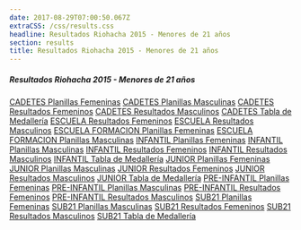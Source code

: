 ```yaml
---
date: 2017-08-29T07:00:50.067Z
extraCSS: /css/results.css
headline: Resultados Riohacha 2015 - Menores de 21 años
section: results
title: Resultados Riohacha 2015 - Menores de 21 años
---
```

<section class="noticias">
    <h5>Resultados Riohacha 2015 - Menores de 21 años</h5>
    <div class="table">
        <a class="icon-file-pdf" href="/files/docs/resultados-finales-guajira-2015/CADETES-Planillas-Feme.pdf">CADETES Planillas Femeninas</a>
        <a class="icon-file-pdf" href="/files/docs/resultados-finales-guajira-2015/CADETES-Planillas-Masc.pdf">CADETES Planillas Masculinas</a>
        <a class="icon-file-pdf" href="/files/docs/resultados-finales-guajira-2015/CADETES-Resultados-Feme.pdf">CADETES Resultados Femeninos</a>
        <a class="icon-file-pdf" href="/files/docs/resultados-finales-guajira-2015/CADETES-Resultados-Masc.pdf">CADETES Resultados Masculinos</a>
        <a class="icon-file-pdf" href="/files/docs/resultados-finales-guajira-2015/CADETES-Tabla-de-Medalleria.pdf">CADETES Tabla de Medallería</a>
        <a class="icon-file-pdf" href="/files/docs/resultados-finales-guajira-2015/ESCUELA-DE-FORMACION-Resultados-Feme.pdf">ESCUELA Resultados Femeninos</a>
        <a class="icon-file-pdf" href="/files/docs/resultados-finales-guajira-2015/ESCUELA-DE-FORMACION-Resultados-Masc.pdf">ESCUELA Resultados Masculinos</a>
        <a class="icon-file-pdf" href="/files/docs/resultados-finales-guajira-2015/ESCUELA-FORMACION-Planillas-Feme.pdf">ESCUELA FORMACION Planillas Femeninas</a>
        <a class="icon-file-pdf" href="/files/docs/resultados-finales-guajira-2015/ESCUELA-FORMACION-Planillas-Masc.pdf">ESCUELA FORMACION Planillas Masculinas</a>
        <a class="icon-file-pdf" href="/files/docs/resultados-finales-guajira-2015/INFANTIL-Planillas-Feme.pdf">INFANTIL Planillas Femeninas</a>
        <a class="icon-file-pdf" href="/files/docs/resultados-finales-guajira-2015/INFANTIL-Planillas-Masc.pdf">INFANTIL Planillas Masculinas</a>
        <a class="icon-file-pdf" href="/files/docs/resultados-finales-guajira-2015/INFANTIL-Resultados-Feme.pdf">INFANTIL Resultados Femeninos</a>
        <a class="icon-file-pdf" href="/files/docs/resultados-finales-guajira-2015/INFANTIL-Resultados-Masc.pdf">INFANTIL Resultados Masculinos</a>
        <a class="icon-file-pdf" href="/files/docs/resultados-finales-guajira-2015/INFANTIL-Tabla-de-Medalleria.pdf">INFANTIL Tabla de Medallería</a>
        <a class="icon-file-pdf" href="/files/docs/resultados-finales-guajira-2015/JUNIOR-Planillas-Feme.pdf">JUNIOR Planillas Femeninas</a>
        <a class="icon-file-pdf" href="/files/docs/resultados-finales-guajira-2015/JUNIOR-Planillas-Masc.pdf">JUNIOR Planillas Masculinas</a>
        <a class="icon-file-pdf" href="/files/docs/resultados-finales-guajira-2015/JUNIOR-Resultados-Feme.pdf">JUNIOR Resultados Femeninos</a>
        <a class="icon-file-pdf" href="/files/docs/resultados-finales-guajira-2015/JUNIOR-Resultados-Masc.pdf">JUNIOR Resultados Masculinos</a>
        <a class="icon-file-pdf" href="/files/docs/resultados-finales-guajira-2015/JUNIOR-Tabla-de-Medalleria.pdf">JUNIOR Tabla de Medallería</a>
        <a class="icon-file-pdf" href="/files/docs/resultados-finales-guajira-2015/PRE-INFANTIL-Planillas-Feme.pdf">PRE-INFANTIL Planillas Femeninas</a>
        <a class="icon-file-pdf" href="/files/docs/resultados-finales-guajira-2015/PRE-INFANTIL-Planillas-Masc.pdf">PRE-INFANTIL Planillas Masculinas</a>
        <a class="icon-file-pdf" href="/files/docs/resultados-finales-guajira-2015/PRE-INFANTIL-Resultados-Feme.pdf">PRE-INFANTIL Resultados Femeninos</a>
        <a class="icon-file-pdf" href="/files/docs/resultados-finales-guajira-2015/PRE-INFANTIL-Resultados-Masc.pdf">PRE-INFANTIL Resultados Masculinos</a>
        <a class="icon-file-pdf" href="/files/docs/resultados-finales-guajira-2015/SUB21-Planillas-Feme.pdf">SUB21 Planillas Femeninas</a>
        <a class="icon-file-pdf" href="/files/docs/resultados-finales-guajira-2015/SUB21-Planillas-Masc.pdf">SUB21 Planillas Masculinas</a>
        <a class="icon-file-pdf" href="/files/docs/resultados-finales-guajira-2015/SUB21-Resultados-Feme.pdf">SUB21 Resultados Femeninos</a>
        <a class="icon-file-pdf" href="/files/docs/resultados-finales-guajira-2015/SUB21-Resultados-Masc.pdf">SUB21 Resultados Masculinos</a>
        <a class="icon-file-pdf" href="/files/docs/resultados-finales-guajira-2015/SUB21-Tabla-de-Medalleria.pdf">SUB21 Tabla de Medallería</a>
    </div>
</section>

